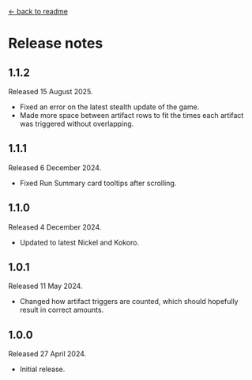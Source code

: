 [← back to readme](README.md)

# Release notes

## 1.1.2
Released 15 August 2025.

* Fixed an error on the latest stealth update of the game.
* Made more space between artifact rows to fit the times each artifact was triggered without overlapping.

## 1.1.1
Released 6 December 2024.

* Fixed Run Summary card tooltips after scrolling.

## 1.1.0
Released 4 December 2024.

* Updated to latest Nickel and Kokoro.

## 1.0.1
Released 11 May 2024.

* Changed how artifact triggers are counted, which should hopefully result in correct amounts.

## 1.0.0
Released 27 April 2024.

* Initial release.